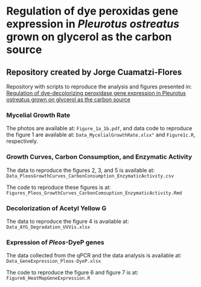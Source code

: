 # Regulation of dye peroxidas gene expression in <i>Pleurotus ostreatus</i> grown on glycerol as the carbon source

## Repository created by Jorge Cuamatzi-Flores

Repository with scripts to reproduce the analysis and figures presented in: [Regulation of dye-decolorizing peroxidase gene expression in Pleurotus ostreatus grown on glycerol as the carbon source](https://peerj.com/articles/17467/)

### Mycelial Growth Rate

The photos are available at: `Figure_1a_1b.pdf`, and data code to reproduce the figure 1 are available at: `Data_MycelialGrowthRate.xlsx"` and `Figure1c.R`, respectively.

### Growth Curves, Carbon Consumption, and Enzymatic Activity

The data to reproduce the figures 2, 3, and 5 is available at: `Data_PleosGrowthCurves_CarbonConsumption_EnzymaticActivity.csv` 

The code to reproduce these figures is at: `Figures_Pleos_GrowthCurves_CarbonComsuption_EnzymaticActivity.Rmd`

### Decolorization of Acetyl Yellow G

The data to reproduce the figure 4 is available at: `Data_AYG_Degradation_UVVis.xlsx` 

### Expression of <i>Pleos</i>-DyeP genes

The data collected from the qPCR and the data analysis is available at: `Data_GeneExpression_Pleos-DyeP.xlsx` 

The code to reproduce the figure 6 and figure 7 is at: `Figure6_HeatMapGeneExpression.R`

